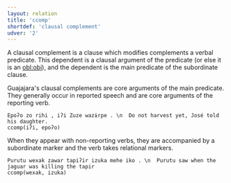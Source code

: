 ```yaml
---
layout: relation
title: 'ccomp'
shortdef: 'clausal complement'
udver: '2'
---
```


A clausal complement is a clause which modifies complements a verbal predicate. This dependent is a clausal argument of the predicate (or else it is an [obl:obj](https://github.com/UniversalDependencies/docs/blob/pages-source/_gub/dep/obl-obj.md)), and the dependent is the main predicate of the subordinate clause.

Guajajara's clausal complements are core arguments of the main predicate. They generally occur in reported speech and are core arguments of the reporting verb.

~~~ sdparse
Epoʔo zo rihi , iʔi Zuze wazɨrpe . \n  Do not harvest yet, José told his daughter.
ccomp(iʔi, epoʔo)
~~~

When they appear with non-reporting verbs, they are accompanied by a subordinate marker and the verb takes relational markers.

~~~ sdparse
Purutu wexak zawar tapiʔir izuka mehe iko . \n  Purutu saw when the jaguar was killing the tapir
ccomp(wexak, izuka)
~~~


<!-- Interlanguage links updated Po 6. listopadu 2023, 21:42:34 CET -->
